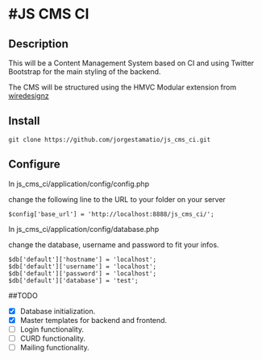 #JS CMS CI
================================
## Description
This will be a Content Management System based on CI and using Twitter Bootstrap for the main styling of the backend.

The CMS will be structured using the HMVC Modular extension from [wiredesignz](https://bitbucket.org/wiredesignz/codeigniter-modular-extensions-hmvc)

## Install

    git clone https://github.com/jorgestamatio/js_cms_ci.git

## Configure

In js_cms_ci/application/config/config.php 

change the following line to the URL to your folder on your server

    $config['base_url'] = 'http://localhost:8888/js_cms_ci/';

In js_cms_ci/application/config/database.php

change the database, username and password to fit your infos.

    $db['default']['hostname'] = 'localhost';
    $db['default']['username'] = 'localhost';
    $db['default']['password'] = 'localhost';
    $db['default']['database'] = 'test';


##TODO

- [x] Database initialization.
- [x] Master templates for backend and frontend.
- [ ] Login functionality.
- [ ] CURD functionality.
- [ ] Mailing functionality.
